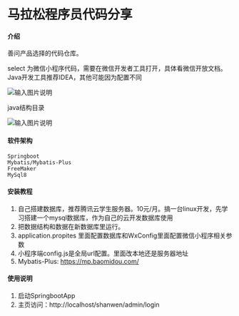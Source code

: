 # 马拉松程序员代码分享

#### 介绍
善问产品选择的代码仓库。

select 为微信小程序代码，需要在微信开发者工具打开，具体看微信开放文档。Java开发工具推荐IDEA，其他可能因为配置不同

![输入图片说明](https://images.gitee.com/uploads/images/2020/0216/122746_7c66d592_1100823.png "屏幕截图.png")

java结构目录

![输入图片说明](https://images.gitee.com/uploads/images/2020/0216/122725_f48ce1b3_1100823.png "屏幕截图.png")

#### 软件架构
    Springboot
    Mybatis/Mybatis-Plus
    FreeMaker
    MySql8

#### 安装教程

1.   自己搭建数据库，推荐腾讯云学生服务器。10元/月。搞一台linux开发，先学习搭建一个mysql数据库，作为自己的云开发数据库使用
2.   把数据结构和数据在新数据库里运行。
3.   application.propites 里面配置数据库和WxConfig里面配置微信小程序相关参数
4.   小程序端config.js是全局url配置。里面改本地还是服务器地址
5.   Mybatis-Plus: https://mp.baomidou.com/

#### 使用说明

1.   启动SpringbootApp
2.   主页访问：http://localhost/shanwen/admin/login


